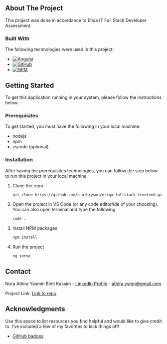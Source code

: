 

<!-- ABOUT THE PROJECT -->

## About The Project

This project was done in accordance to Etiqa IT Full Stack Developer Assessment.

### Built With

The following technologies were used in this project:

- [![Angular][Angular.io]][Angular-url]
- [![GitHub][GitHub]][GitHub-url]
- [![NPM][NPM]][NPM-url]

<!-- GETTING STARTED -->

## Getting Started

To get this application running in your system, please follow the instructions below:

### Prerequisites

To get started, you must have the following in your local machine:

- nodejs
- npm
- vscode (optional)

### Installation

After having the prerequisites technologies, you can follow the step below to run this project in your local machine.

1. Clone the repo
   ```sh
   git clone https://github.com/n-athrysmn/etiqa-fullstack-frontend.git
   ```
2. Open the project in VS Code (or any code editor/ide of your choosing). You can also open terminal and type the following.
   ```sh
   code .
   ```
3. Install NPM packages
   ```sh
   npm install
   ```
4. Run the project
   ```js
   ng serve
   ```

<!-- CONTACT -->

## Contact

Nora Athira Yasmin Binti Kassim - [LinkedIn Profile](https://www.linkedin.com/in/noraathira/) - athira.ysmn@gmail.com

Project Link: [Link to repo](https://github.com/n-athrysmn/etiqa-fullstack-frontend)

<!-- ACKNOWLEDGMENTS -->

## Acknowledgments

Use this space to list resources you find helpful and would like to give credit to. I've included a few of my favorites to kick things off!

- [GitHub badges](https://github.com/Ileriayo/markdown-badges)

<!-- MARKDOWN LINKS & IMAGES -->
<!-- https://www.markdownguide.org/basic-syntax/#reference-style-links -->

[Mongodb]: https://img.shields.io/badge/MongoDB-%234ea94b.svg?style=for-the-badge&logo=mongodb&logoColor=white
[Mongodb-url]: https://www.mongodb.com/
[GitHub]: https://img.shields.io/badge/github-%23121011.svg?style=for-the-badge&logo=github&logoColor=white
[GitHub-url]: https://github.com/
[NPM]: https://img.shields.io/badge/NPM-%23CB3837.svg?style=for-the-badge&logo=npm&logoColor=white
[NPM-url]: https://www.npmjs.com/
[Angular.io]: https://img.shields.io/badge/Angular-DD0031?style=for-the-badge&logo=angular&logoColor=white
[Angular-url]: https://angular.io/
